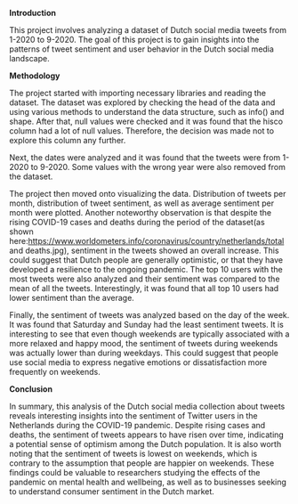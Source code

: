 **Introduction**

This project involves analyzing a dataset of Dutch social media tweets from 1-2020 to 9-2020. The goal of this project is to gain insights into the patterns of tweet sentiment and user behavior in the Dutch social media landscape.

**Methodology**

The project started with importing necessary libraries and reading the dataset. The dataset was explored by checking the head of the data and using various methods to understand the data structure, such as info() and shape.
After that, null values were checked and it was found that the hisco column had a lot of null values. Therefore, the decision was made not to explore this column any further.

Next, the dates were analyzed and it was found that the tweets were from 1-2020 to 9-2020. Some values with the wrong year were also removed from the dataset.

The project then moved onto visualizing the data. Distribution of tweets per month, distribution of tweet sentiment, as well as average sentiment per month were plotted. Another noteworthy observation is that despite the rising COVID-19 cases and deaths during the period of the dataset(as shown here:https://www.worldometers.info/coronavirus/country/netherlands/total and deaths.jpg), sentiment in the tweets showed an overall increase. This could suggest that Dutch people are generally optimistic, or that they have developed a resilience to the ongoing pandemic.
The top 10 users with the most tweets were also analyzed and their sentiment was compared to the mean of all the tweets. Interestingly, it was found that all top 10 users had lower sentiment than the average.

Finally, the sentiment of tweets was analyzed based on the day of the week. It was found that Saturday and Sunday had the least sentiment tweets. It is interesting to see that even though weekends are typically associated with a more relaxed and happy mood, the sentiment of tweets during weekends was actually lower than during weekdays. This could suggest that people use social media to express negative emotions or dissatisfaction more frequently on weekends.

**Conclusion**

In summary, this analysis of the Dutch social media collection about tweets reveals interesting insights into the sentiment of Twitter users in the Netherlands during the COVID-19 pandemic. Despite rising cases and deaths, the sentiment of tweets appears to have risen over time, indicating a potential sense of optimism among the Dutch population. It is also worth noting that the sentiment of tweets is lowest on weekends, which is contrary to the assumption that people are happier on weekends. These findings could be valuable to researchers studying the effects of the pandemic on mental health and wellbeing, as well as to businesses seeking to understand consumer sentiment in the Dutch market.
